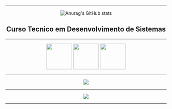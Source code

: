 <div align="center">
   <hr>


![Anurag's GitHub stats](https://github-readme-stats.vercel.app/api?username=Wythx&show_icons=true&theme=transparent)
   
## Curso Tecnico em Desenvolvimento de Sistemas
<hr>
   
   <img src="https://cdn.jsdelivr.net/gh/devicons/devicon/icons/html5/html5-plain.svg" width="80px" height="80px"  />

<img src="https://cdn.jsdelivr.net/gh/devicons/devicon/icons/css3/css3-plain.svg" width="80px" height="80px"  />

<img src="https://cdn.jsdelivr.net/gh/devicons/devicon/icons/vscode/vscode-original.svg" width="80px" height="80px"  />
   
   <hr>
    
   <img src="I WILL BECOME THE WORLD’S BEST STRIKER_.gif"/>
   
   <hr> 
   
   <img src="https://i.pinimg.com/originals/7d/36/73/7d36731f32645660375be80ec06b0612.jpg"/>
 
<hr>
 <div>       
